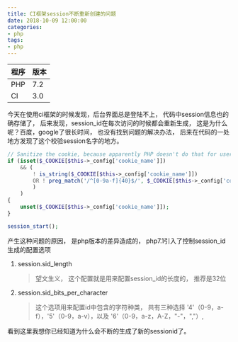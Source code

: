 ```yaml
---
title: CI框架session不断重新创建的问题
date: 2018-10-09 12:00:00
categories:
- php
tags:
- php
---
```


| 程序| 版本|
|---|---|
|PHP|7.2 |
|CI| 3.0|

今天在使用ci框架的时候发现，后台界面总是登陆不上， 代码中session信息也的确存储了， 后来发现，session_id在每次访问的时候都会重新生成， 这是为什么呢？百度，google了很长时间， 也没有找到问题的解决办法， 后来在代码的一处地方发现了这个校验session名字的地方。

<!-- more -->

```php
// Sanitize the cookie, because apparently PHP doesn't do that for userspace handlers
if (isset($_COOKIE[$this->_config['cookie_name']])
    && (
        ! is_string($_COOKIE[$this->_config['cookie_name']])
        OR ! preg_match('/^[0-9a-f]{40}$/', $_COOKIE[$this->_config['cookie_name']]) // 这里正则是死的
        )
    )
{
    unset($_COOKIE[$this->_config['cookie_name']]);
}

session_start();
```

产生这种问题的原因， 是php版本的差异造成的， php7.1引入了控制session_id生成的配置选项

1. session.sid_length
   > 望文生义， 这个配置就是用来配置session_id的长度的， 推荐是32位
2. session.sid_bits_per_character
   > 这个选项用来配置id中包含的字符种类， 共有三种选择  '4'（0-9，a-f），'5'（0-9，a-v），以及 '6'（0-9，a-z，A-Z，"-"，","）, 

看到这里我想你已经知道为什么会不断的生成了新的sessionid了。